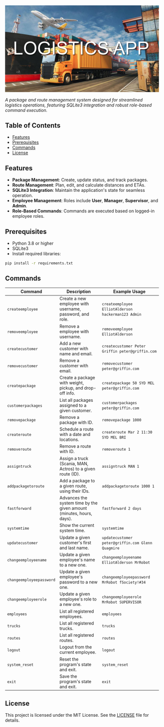 ![App Title Image](images/readme_title_image.jpg)

*A package and route management system designed for streamlined logistics operations, featuring SQLite3 integration and robust role-based command execution.*

## Table of Contents
- [Features](#features)
- [Prerequisites](#prerequisites)
- [Commands](#commands)
- [License](#license)

## Features
- **Package Management**: Create, update status, and track packages.
- **Route Management**: Plan, edit, and calculate distances and ETAs.
- **SQLite3 Integration**: Maintain the application's state for seamless operation.
- **Employee Management**: Roles include **User**, **Manager**, **Supervisor**, and **Admin**.
- **Role-Based Commands**: Commands are executed based on logged-in employee roles.

## Prerequisites
- Python 3.8 or higher
- SQLite3
- Install required libraries:
```sh
pip install -r requirements.txt
```

## Commands
| Command                  | Description                                                          | Example Usage                                      |
| ------------------------ | -------------------------------------------------------------------- | -------------------------------------------------- |
| `createemployee`         | Create a new employee with username, password, and role.             | `createemployee ElliotAlderson hackerman123 Admin` |
| `removeemployee`         | Remove a employee with username.                                     | `removeemployee ElliotAlderson`                    |
| `createcustomer`         | Add a new customer with name and email.                              | `createcustomer Peter Griffin peter@griffin.com`   |
| `removecustomer`         | Remove a customer with email.                                        | `removecustomer peter@griffin.com`                 |
| `createpackage`          | Create a package with weight, pickup, and drop-off info.             | `createpackage 50 SYD MEL peter@griffin.com`       |
| `customerpackages`       | List all packages assigned to a given customer.                      | `customerpackages peter@griffin.com`               |
| `removepackage`          | Remove a package with ID.                                            | `removepackage 1000`                               |
| `createroute`            | Schedule a route with a date and locations.                          | `createroute Mar 2 11:30 SYD MEL BRI`              |
| `removeroute`            | Remove a route with ID.                                              | `removeroute 1`                                    |
| `assigntruck`            | Assign a truck (Scania, MAN, Actros) to a given route (ID).          | `assigntruck MAN 1`                                |
| `addpackagetoroute`      | Add a package to a given route, using their IDs.                     | `addpackagetoroute 1000 1`                         |
| `fastforward`            | Advances the system time by the given amount (minutes, hours, days). | `fastforward 2 days`                               |
| `systemtime`             | Show the current system time.                                        | `systemtime`                                       |
| `updatecustomer`         | Update a given customer's first and last name.                       | `updatecustomer peter@griffin.com Glenn Quagmire`  |
| `changeemployeename`     | Update a given employee's name to a new one.                         | `changeemployeename ElliotAlderson MrRobot`        |
| `changeemployeepassword` | Update a given employee's password to a new one.                     | `changeemployeepassword MrRobot fSociety!#34`      |
| `changeemployeerole`     | Update a given employee's role to a new one.                         | `changeemployeerole MrRobot SUPERVISOR`            |
| `employees`              | List all registered employees.                                       | `employees`                                        |
| `trucks`                 | List all registered trucks.                                          | `trucks`                                           |
| `routes`                 | List all registered routes.                                          | `routes`                                           |
| `logout`                 | Logout from the current employee.                                    | `logout`                                           |
| `system_reset`           | Reset the program's state and exit.                                  | `system_reset`                                     |
| `exit`                   | Save the program's state and exit.                                   | `exit`                                             |

## License
This project is licensed under the MIT License. See the [LICENSE](./LICENSE) file for details.
